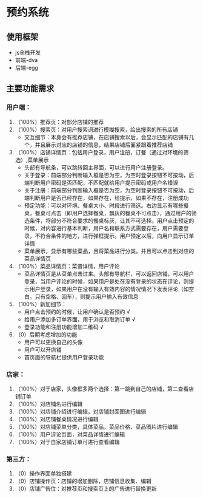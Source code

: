 # 预约系统
## 使用框架
* js全栈开发
* 前端-dva
* 后端-egg
## 主要功能需求
### 用户端：
1. （100%）推荐页：对部分店铺的推荐
2. （100%）搜索页：对用户搜索词进行模糊搜索，给出搜索的所有店铺
    - 交互细节：本身会有推荐店铺，在店铺搜索以后，会显示匹配的店铺有几个，并且展示对应的店铺的信息，结果店铺后面紧跟着推荐店铺
3. （100%）店铺详情页：包括用户登录，用户注册，订餐（通过对环境的筛选）,菜单展示
    - 头部有导航条，可以跳转回主界面，可以进行用户注册登录。
    - 关于登录：前端部分判断输入框是否为空，为空时登录按钮不可按动，后端判断用户密码是否匹配，不匹配就给用户提示密码或用户名错误
    - 关于注册：前端部分判断输入框是否为空，为空时登录按钮不可按动，后端判断用户是否已经存在，如果存在，给提示，如果不存在，注册成功
    - 预定功能：可以对环境、餐桌大小、时段进行筛选。右边显示有哪些餐桌，餐桌可点击（即用户选择餐桌，飘灰的餐桌不可点击），通过用户的筛选条件，将部分不符合要求的餐桌标灰，让其不可选择。用户点击预定的时候，对内容进行基本判断，用户名和联系方式需要存在，用户需要登录，不符合条件的地方，进行弹框提示。用户预定以后，向用户显示订单详情
    - 菜单展示，显示有哪些菜品，且将菜品进行分类。并且可以点击到对应的菜品详情页
4. （100%）菜品详情页：菜谱详情，用户评论
    - 菜品详情页是从菜单点击过来。头部有导航栏，可以返回店铺，可以用户登录，当用户评论的时候，如果用户是处在没有登录的状态在评论，则提示用户登录，如果用户在没有输入有效内容的情况情况下发表评论（如空白。只有空格、回车），则提示用户输入有效信息
5. （100%）新加细节：
    - 用户点击预约的时候，让用户确认是否预约 √
    - 给用户添加多订单界面，用于浏览和取消订单 √
    - 登录功能和注册功能增加二维码 √
6. （0）后期考虑增加的功能
    - 用户可以更换自己的头像  
    - 用户可以开店铺
    - 首页面的导航栏提供用户登录功能
### 店家：
1. （100%）对于店家，头像框多两个选择：第一跳到自己的店铺，第二查看店铺订单
2. （100%）对店铺名进行编辑
3. （100%）对店铺介绍进行编辑，对店铺封面图进行编辑
4. （100%）对店铺餐桌情况进行编辑
5. （100%）对店铺菜单分类，具体菜品，菜品价格，菜品图片进行编辑
6. （100%）用户评论页面，对菜品详情进行编辑
7. （100%）对于自家店铺订单可进行查看编辑
### 第三方：
1. （0）操作界面单独搭建
2. （0）店铺操作页：店铺的增加删除，店铺信息收集、编辑
3. （0）店铺广告位：对推荐页和搜索页上的广告进行替换更新